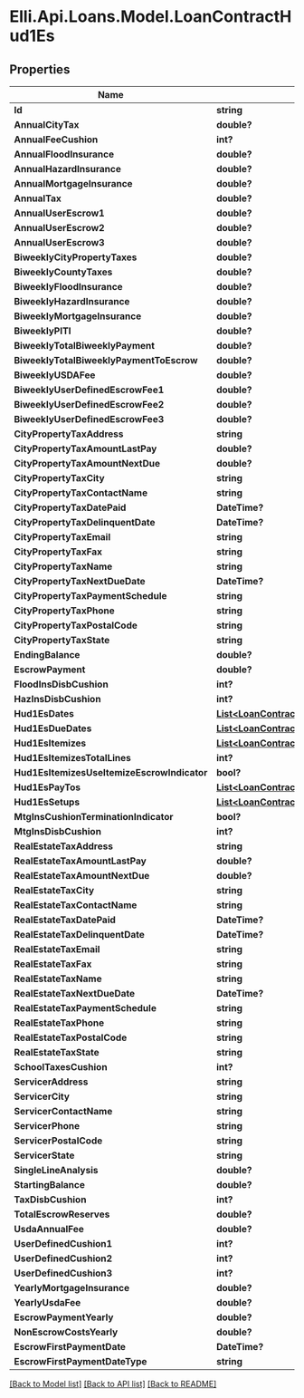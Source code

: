 # Elli.Api.Loans.Model.LoanContractHud1Es
## Properties

Name | Type | Description | Notes
------------ | ------------- | ------------- | -------------
**Id** | **string** |  | [optional] 
**AnnualCityTax** | **double?** |  | [optional] 
**AnnualFeeCushion** | **int?** |  | [optional] 
**AnnualFloodInsurance** | **double?** |  | [optional] 
**AnnualHazardInsurance** | **double?** |  | [optional] 
**AnnualMortgageInsurance** | **double?** |  | [optional] 
**AnnualTax** | **double?** |  | [optional] 
**AnnualUserEscrow1** | **double?** |  | [optional] 
**AnnualUserEscrow2** | **double?** |  | [optional] 
**AnnualUserEscrow3** | **double?** |  | [optional] 
**BiweeklyCityPropertyTaxes** | **double?** |  | [optional] 
**BiweeklyCountyTaxes** | **double?** |  | [optional] 
**BiweeklyFloodInsurance** | **double?** |  | [optional] 
**BiweeklyHazardInsurance** | **double?** |  | [optional] 
**BiweeklyMortgageInsurance** | **double?** |  | [optional] 
**BiweeklyPITI** | **double?** |  | [optional] 
**BiweeklyTotalBiweeklyPayment** | **double?** |  | [optional] 
**BiweeklyTotalBiweeklyPaymentToEscrow** | **double?** |  | [optional] 
**BiweeklyUSDAFee** | **double?** |  | [optional] 
**BiweeklyUserDefinedEscrowFee1** | **double?** |  | [optional] 
**BiweeklyUserDefinedEscrowFee2** | **double?** |  | [optional] 
**BiweeklyUserDefinedEscrowFee3** | **double?** |  | [optional] 
**CityPropertyTaxAddress** | **string** |  | [optional] 
**CityPropertyTaxAmountLastPay** | **double?** |  | [optional] 
**CityPropertyTaxAmountNextDue** | **double?** |  | [optional] 
**CityPropertyTaxCity** | **string** |  | [optional] 
**CityPropertyTaxContactName** | **string** |  | [optional] 
**CityPropertyTaxDatePaid** | **DateTime?** |  | [optional] 
**CityPropertyTaxDelinquentDate** | **DateTime?** |  | [optional] 
**CityPropertyTaxEmail** | **string** |  | [optional] 
**CityPropertyTaxFax** | **string** |  | [optional] 
**CityPropertyTaxName** | **string** |  | [optional] 
**CityPropertyTaxNextDueDate** | **DateTime?** |  | [optional] 
**CityPropertyTaxPaymentSchedule** | **string** |  | [optional] 
**CityPropertyTaxPhone** | **string** |  | [optional] 
**CityPropertyTaxPostalCode** | **string** |  | [optional] 
**CityPropertyTaxState** | **string** |  | [optional] 
**EndingBalance** | **double?** |  | [optional] 
**EscrowPayment** | **double?** |  | [optional] 
**FloodInsDisbCushion** | **int?** |  | [optional] 
**HazInsDisbCushion** | **int?** |  | [optional] 
**Hud1EsDates** | [**List&lt;LoanContractHud1EsHud1EsDates&gt;**](LoanContractHud1EsHud1EsDates.md) |  | [optional] 
**Hud1EsDueDates** | [**List&lt;LoanContractHud1EsHud1EsDueDates&gt;**](LoanContractHud1EsHud1EsDueDates.md) |  | [optional] 
**Hud1EsItemizes** | [**List&lt;LoanContractHud1EsHud1EsItemizes&gt;**](LoanContractHud1EsHud1EsItemizes.md) |  | [optional] 
**Hud1EsItemizesTotalLines** | **int?** |  | [optional] 
**Hud1EsItemizesUseItemizeEscrowIndicator** | **bool?** |  | [optional] 
**Hud1EsPayTos** | [**List&lt;LoanContractHud1EsHud1EsPayTos&gt;**](LoanContractHud1EsHud1EsPayTos.md) |  | [optional] 
**Hud1EsSetups** | [**List&lt;LoanContractHud1EsHud1EsSetups&gt;**](LoanContractHud1EsHud1EsSetups.md) |  | [optional] 
**MtgInsCushionTerminationIndicator** | **bool?** |  | [optional] 
**MtgInsDisbCushion** | **int?** |  | [optional] 
**RealEstateTaxAddress** | **string** |  | [optional] 
**RealEstateTaxAmountLastPay** | **double?** |  | [optional] 
**RealEstateTaxAmountNextDue** | **double?** |  | [optional] 
**RealEstateTaxCity** | **string** |  | [optional] 
**RealEstateTaxContactName** | **string** |  | [optional] 
**RealEstateTaxDatePaid** | **DateTime?** |  | [optional] 
**RealEstateTaxDelinquentDate** | **DateTime?** |  | [optional] 
**RealEstateTaxEmail** | **string** |  | [optional] 
**RealEstateTaxFax** | **string** |  | [optional] 
**RealEstateTaxName** | **string** |  | [optional] 
**RealEstateTaxNextDueDate** | **DateTime?** |  | [optional] 
**RealEstateTaxPaymentSchedule** | **string** |  | [optional] 
**RealEstateTaxPhone** | **string** |  | [optional] 
**RealEstateTaxPostalCode** | **string** |  | [optional] 
**RealEstateTaxState** | **string** |  | [optional] 
**SchoolTaxesCushion** | **int?** |  | [optional] 
**ServicerAddress** | **string** |  | [optional] 
**ServicerCity** | **string** |  | [optional] 
**ServicerContactName** | **string** |  | [optional] 
**ServicerPhone** | **string** |  | [optional] 
**ServicerPostalCode** | **string** |  | [optional] 
**ServicerState** | **string** |  | [optional] 
**SingleLineAnalysis** | **double?** |  | [optional] 
**StartingBalance** | **double?** |  | [optional] 
**TaxDisbCushion** | **int?** |  | [optional] 
**TotalEscrowReserves** | **double?** |  | [optional] 
**UsdaAnnualFee** | **double?** |  | [optional] 
**UserDefinedCushion1** | **int?** |  | [optional] 
**UserDefinedCushion2** | **int?** |  | [optional] 
**UserDefinedCushion3** | **int?** |  | [optional] 
**YearlyMortgageInsurance** | **double?** |  | [optional] 
**YearlyUsdaFee** | **double?** |  | [optional] 
**EscrowPaymentYearly** | **double?** |  | [optional] 
**NonEscrowCostsYearly** | **double?** |  | [optional] 
**EscrowFirstPaymentDate** | **DateTime?** |  | [optional] 
**EscrowFirstPaymentDateType** | **string** |  | [optional] 

[[Back to Model list]](../README.md#documentation-for-models) [[Back to API list]](../README.md#documentation-for-api-endpoints) [[Back to README]](../README.md)

